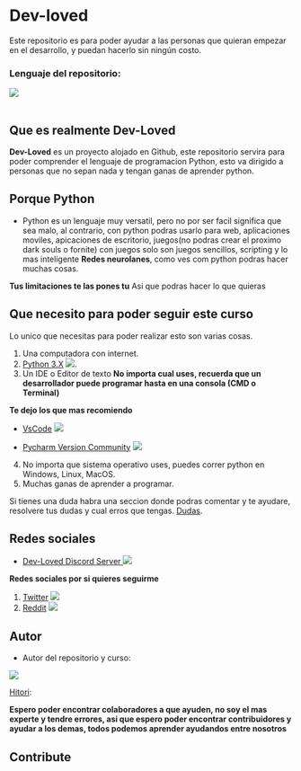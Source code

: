 # Dev-loved
Este repositorio es para poder  ayudar a las personas que quieran empezar en el desarrollo, y puedan hacerlo sin ningún costo.


### Lenguaje del repositorio:
<div display="flex">
  <img src="https://img.shields.io/badge/Python-3776AB?style=for-the-badge&logo=python&logoColor=white">
</div>
<br/>

## Que es realmente Dev-Loved

**Dev-Loved** es un proyecto alojado en Github, este repositorio servira para poder comprender el lenguaje de programacion Python, esto va dirigido a personas que no sepan nada y tengan ganas de aprender python.

## Porque Python
* Python es un lenguaje muy versatil, pero no por ser facil significa que sea malo, al contrario, con python podras usarlo para web, aplicaciones moviles, apicaciones de escritorio, juegos(no podras crear el proximo dark souls o fornite) con juegos solo son juegos sencillos, scripting y lo mas inteligente **Redes neurolanes**, como ves com python podras hacer muchas cosas.

**Tus limitaciones te las pones tu** Asi que podras hacer lo que quieras

## Que necesito para poder seguir este curso

Lo unico que necesitas para poder realizar esto son varias cosas.
1. Una computadora con internet.
2. [Python 3.X](https://www.python.org/) <img src="https://img.shields.io/badge/Python-3776AB?style=for-the-badge&logo=python&logoColor=white">.
3. Un IDE o Editor de texto **No importa cual uses, recuerda que un desarrollador puede programar hasta en una consola (CMD o Terminal)**

**Te dejo los que mas recomiendo**
  * [VsCode](https://code.visualstudio.com/download) <img src="https://img.shields.io/badge/Visual_Studio_Code-0078D4?style=for-the-badge&logo=visual%20studio%20code&logoColor=white"/>
  
  * [Pycharm Version Community](https://www.jetbrains.com/es-es/pycharm/download/) <img src="https://img.shields.io/badge/PyCharm-000000.svg?&style=for-the-badge&logo=PyCharm&logoColor=white"/>
  
4. No importa que sistema operativo uses, puedes correr python en Windows, Linux, MacOS.
5. Muchas ganas de aprender a programar.

Si tienes una duda habra una seccion donde podras comentar y te ayudare, resolvere tus dudas y cual erros que tengas.
[Dudas](https://github.com/IamHitori/Dev-loved/issues).

## Redes sociales


* [Dev-Loved Discord Server ]() <img src="https://img.shields.io/badge/Discord-7289DA?style=for-the-badge&logo=discord&logoColor=white"/>

**Redes sociales por si quieres seguirme**

 1. [Twitter](https://twitter.com/Hitori32Gb) <img src="https://img.shields.io/badge/Twitter-1DA1F2?style=for-the-badge&logo=twitter&logoColor=white"/>
 2. [Reddit](https://www.reddit.com/user/HitoriUwU) <img src="https://img.shields.io/badge/Reddit-FF4500?style=for-the-badge&logo=reddit&logoColor=white"/>

## Autor

* Autor del repositorio y curso:

<img src="https://img.shields.io/badge/GitHub-100000?style=for-the-badge&logo=github&logoColor=white"/>

 [Hitori](https://github.com/IamHitori): 

**Espero poder encontrar colaboradores a que ayuden, no soy el mas experte y tendre errores, asi que espero poder encontrar contribuidores y ayudar a los demas, todos podemos aprender ayudandos entre nosotros**

## Contribute


